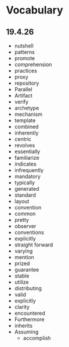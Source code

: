# Vocabulary

## 19.4.26
- nutshell
- patterns
- promote
- comprehension
- practices
- proxy
- repository
- Parallel
- Artifact
- verify
- archetype
- mechanism
- template
- combined
- inherently
- centric
- revolves
- essentially
- familiarize
- indicates
- infrequently 
- mandatory
- typically
- generated
- standard
- layout
- convention
- common
- pretty
- observer
- conventions
- explicitly
- straight forward
- varying 
- mention
- prized
- guarantee
- stable
-  utilize 
- distributing 
- valid 
- explicitly
- clarity 
- encountered 
- Furthermore
- inherits 
- Assuming
	- accomplish 